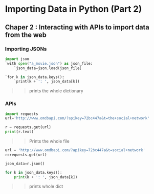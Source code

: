 # Importing Data in Python (Part 2)

## Chaper 2 : Interacting with APIs to import data from the web

### Importing JSONs

```python
import json
`with open("a_movie.json") as json_file:
    `json_data=json.load(json_file)

`for k in json_data.keys():
    `print(k + ': ', json_data[k])
```
>>prints the whole dictionary

### APIs
```python
import requests
url='http://www.omdbapi.com/?apikey=72bc447a&t=the+social+network'

r = requests.get(url)
print(r.text)
```
>>Prints the whole file

```python
url = 'http://www.omdbapi.com/?apikey=72bc447a&t=social+network'
r=requests.get(url)

json_data=r.json()

for k in json_data.keys():
    print(k + ': ', json_data[k])
```
>>prints whole dict
